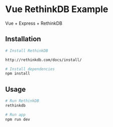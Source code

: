 # Vue RethinkDB Example

Vue + Express + RethinkDB

## Installation

``` bash
# Install RethinkDB

http://rethinkdb.com/docs/install/

# Install dependencies
npm install
```

## Usage

```bash
# Run RethinkDB
rethinkdb

# Run app
npm run dev
```

